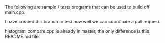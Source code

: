 The following are sample / tests programs that can be used to build off 
main.cpp.

I have created this branch to test how well we can coordinate a pull request. 

histogram_compare.cpp is already in master, the only difference is this README.md file. 